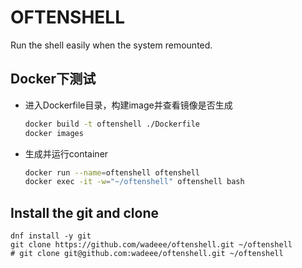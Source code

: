 # OFTENSHELL

Run the shell easily when the system remounted.

## Docker下测试

+ 进入Dockerfile目录，构建image并查看镜像是否生成

    ```bash
    docker build -t oftenshell ./Dockerfile
    docker images
    ```

+ 生成并运行container

    ```bash
    docker run --name=oftenshell oftenshell
    docker exec -it -w="~/oftenshell" oftenshell bash
    ```

## Install the git and clone

```shell script
dnf install -y git
git clone https://github.com/wadeee/oftenshell.git ~/oftenshell
# git clone git@github.com:wadeee/oftenshell.git ~/oftenshell
```
